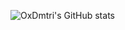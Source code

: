 ![OxDmtri's GitHub stats](https://github-readme-stats.vercel.app/api?username=0xDmtri&show_icons=true&theme=dracula)